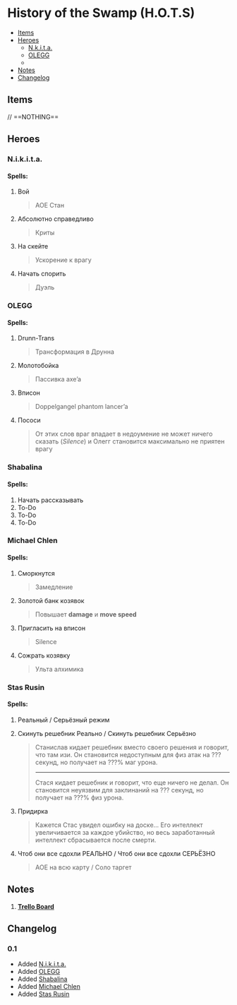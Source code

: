 # History of the Swamp (H.O.T.S)

- [Items](#items)
- [Heroes](#heroes)
  - [N.k.i.t.a.](#n.i.k.i.t.a.)
  - [OLEGG](#olegg)
  - 
- [Notes](#notes)
- [Changelog](#changelog)

## Items

// ==NOTHING==

## Heroes

### N.i.k.i.t.a.

#### Spells:

1. Вой

   > AOE Стан

2. Абсолютно справедливо

   > Криты

3. На скейте

   > Ускорение к врагу

4. Начать спорить

   > Дуэль

### OLEGG

#### Spells:

1. Drunn-Trans

   > Трансформация в Друнна

2. Молотобойка

   > Пассивка axe’a

3. Вписон

   > Doppelgangel phantom lancer’a

4. Пососи

   > От этих слов враг впадает в недоумение не может ничего сказать (*Silence*) и Олегг становится максимально не приятен врагу

### Shabalina

#### Spells:

1. Начать рассказывать
2. To-Do
3. To-Do
4. To-Do

### Michael Chlen

#### Spells:

1. Сморкнутся

   > Замедление

2. Золотой банк козявок

   > Повышает **damage** и **move speed**

3. Пригласить на вписон

   > Silence

4. Сожрать козявку

   > Ульта алхимика

### Stas Rusin

#### Spells:

1. Реальный / Серьёзный режим

2. Скинуть решебник Реально / Скинуть решебник Серьёзно

   > Станислав кидает решебник вместо своего решения и говорит, что там изи. Он становится недоступным для физ атак на ??? секунд, но получает на ???% маг урона. 
   >
   > **************************************************************************************************************************************************************************************************************************************************
   >
   > Стася кидает решебник и говорит, что еще ничего не делал. Он становится неуязвим для заклинаний на ??? секунд, но получает на ???% физ урона.

3. Придирка

   > Кажется Стас увидел ошибку на доске... Его интеллект увеличивается за каждое убийство, но весь заработанный интеллект сбрасывается после смерти.

4. Чтоб они все сдохли РЕАЛЬНО / Чтоб они все сдохли СЕРЬЁЗНО

   > AOE  на всю карту / Соло таргет

## Notes

1. [**Trello Board**](https://trello.com/b/5DfpUtsu/history-of-the-swamp)

## Changelog

### 0.1

- Added [N.i.k.i.t.a.](#n.i.k.i.t.a.)
- Added [OLEGG](#olegg)
- Added [Shabalina](#shabalina)
- Added [Michael Chlen](#Michael-Chlen)
- Added [Stas Rusin](#stas-rusin)

